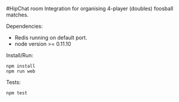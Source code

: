 #HipChat room Integration for organising 4-player (doubles) foosball matches.

Dependencies:

* Redis running on default port.
* node version >= 0.11.10


Install/Run:

    npm install
    npm run web

Tests:

    npm test
